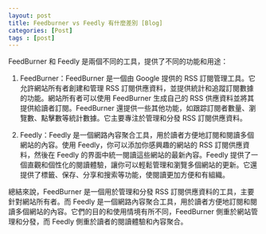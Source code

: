 ```yaml
---
layout: post
title: Feedburner vs Feedly 有什麼差別 [Blog]
categories: [Post]
tags : [post]
---
```


FeedBurner 和 Feedly 是兩個不同的工具，提供了不同的功能和用途：

1. FeedBurner：FeedBurner 是一個由 Google 提供的 RSS 訂閱管理工具。它允許網站所有者創建和管理 RSS 訂閱供應資料，並提供統計和追蹤訂閱數據的功能。網站所有者可以使用 FeedBurner 生成自己的 RSS 供應資料並將其提供給讀者訂閱。FeedBurner 還提供一些其他功能，如跟踪訂閱者數量、瀏覽數、點擊數等統計數據。它主要專注於管理和分發 RSS 訂閱供應資料。

2. Feedly：Feedly 是一個網路內容聚合工具，用於讀者方便地訂閱和閱讀多個網站的內容。使用 Feedly，你可以添加你感興趣的網站的 RSS 訂閱供應資料，然後在 Feedly 的界面中統一閱讀這些網站的最新內容。Feedly 提供了一個直觀和個性化的閱讀體驗，讓你可以輕鬆管理和瀏覽多個網站的更新。它還提供了標籤、保存、分享和搜索等功能，使閱讀更加方便和有組織。

總結來說，FeedBurner 是一個用於管理和分發 RSS 訂閱供應資料的工具，主要針對網站所有者。而 Feedly 是一個網路內容聚合工具，用於讀者方便地訂閱和閱讀多個網站的內容。它們的目的和使用情境有所不同，FeedBurner 側重於網站管理和分發，而 Feedly 側重於讀者的閱讀體驗和內容聚合。